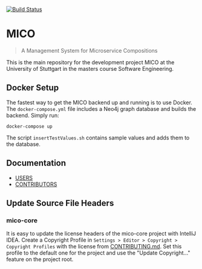 
[![Build Status](https://travis-ci.org/UST-MICO/mico.svg?branch=master)](https://travis-ci.org/UST-MICO/mico)

# MICO

> A Management System for Microservice Compositions

This is the main repository for the development project MICO at the University of Stuttgart in the masters course Software Engineering.

## Docker Setup

The fastest way to get the MICO backend up and running is to use Docker.
The `docker-compose.yml` file includes a Neo4j graph database and builds the backend.
Simply run:
```
docker-compose up
```
The script `insertTestValues.sh` contains sample values and adds them to the database.

## Documentation

* [USERS](https://mico-docs.readthedocs.io) 
* [CONTRIBUTORS](https://mico-dev.readthedocs.io)

## Update Source File Headers

### mico-core

It is easy to update the license headers of the mico-core project with IntelliJ IDEA. 
Create a Copyright Profile in `Settings > Editor > Copyright > Copyright Profiles` with the license from [CONTRIBUTING.md](CONTRIBUTING.md#Source-File-Headers). Set this profile to the default one for the project and use the "Update Copyright..." feature
on the project root. 
